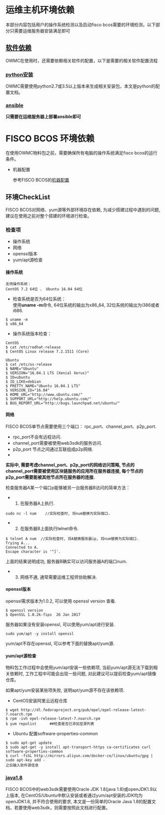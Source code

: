 # 运维主机环境依赖

本部分内容包括用户的操作系统检测以及启动fisco bcos需要的环境检测，以下部分只需要运维服务器安装满足即可

## [软件依赖]()
OWMC在使用时，还需要依赖相关软件的配置，以下是需要的相关软件配置流程




### [python安装](https://github.com/HaoXuan40404/Over-Wafer-Multi-Chain/blob/dev/doc/pythoncheck.md)
OWMC需要使用python2.7或3.5以上版本来生成相关安装包，本文是python的配置文档。


### [ansible](https://github.com/HaoXuan40404/Over-Wafer-Multi-Chain/blob/dev/doc/ansiblecheck.md)
**只需要在运维服务器上部署ansible即可**



# FISCO BCOS 环境依赖

在使用OWMC物料包之前，需要确保所有电脑的操作系统满足fisco bcos的运行条件。


* 机器配置
  
  参考FISCO BCOS的[机器配置](https://github.com/FISCO-BCOS/FISCO-BCOS/tree/master/doc/manual#%E7%AC%AC%E4%B8%80%E7%AB%A0-%E9%83%A8%E7%BD%B2fisco-bcos%E7%8E%AF%E5%A2%83)

## 环境CheckList 
FISCO BCOS对网络、yum源等外部环境存在依赖, 为减少搭建过程中遇到的问题,建议在使用之前对整个搭建的环境进行检查。  

### 检查项
- 操作系统
- 网络
- openssl版本
- yum/apt源检查

#### 操作系统  
```
支持操作系统：
CentOS 7.2 64位 、 Ubuntu 16.04 64位
```
- 检查系统是否为64位系统：  
使用**uname -m**命令, 64位系统的输出为x86_64, 32位系统的输出为i386或者i686.
```
$ uname -m
$ x86_64
```

- 操作系统版本检查：
```
CentOS
$ cat /etc/redhat-release 
$ CentOS Linux release 7.2.1511 (Core)

Ubuntu
$ cat /etc/os-release
$ NAME="Ubuntu"
$ VERSION="16.04.1 LTS (Xenial Xerus)"
$ ID=ubuntu
$ ID_LIKE=debian
$ PRETTY_NAME="Ubuntu 16.04.1 LTS"
$ VERSION_ID="16.04"
$ HOME_URL="http://www.ubuntu.com/"
$ SUPPORT_URL="http://help.ubuntu.com/"
$ BUG_REPORT_URL="http://bugs.launchpad.net/ubuntu/"
```

#### 网络 
FISCO BCOS单节点需要使用三个端口： rpc_port、channel_port、p2p_port.  
- rpc_port不会有远程访问.  
- channel_port需要被使用web3sdk的服务访问.  
- p2p_port 节点之间通过互联组成p2p网络.  
- 
**实际中, 需要考虑channel_port、p2p_port的网络访问策略, 节点的channel_port需要被使用区块链服务的应用所在服务器连接, 
每个节点的p2p_port需要能被其他节点所在服务器的连接.**

检查服务器A某一个端口p能够被另一台服务器B访问的简单方法：
- 1. 在服务器A上执行.
```
sudo nc -l num    //实际检查时, 将num替换为实际端口.
```
- 2. 在服务器B上面执行telnet命令.
```
$ telnet A num  //实际检查时, 将A替换服务器ip, 将num替换为实际端口.
Trying A...
Connected to A.
Escape character is '^]'.
```
上面的结果说明成功, 服务器B确实可以访问服务器A的端口num.

- 3. 网络不通, 通常需要运维工程师协助解决.


#### openssl版本
openssl需求版本为1.0.2, 可以使用 openssl version 查看.
```
$ openssl version
$ OpenSSL 1.0.2k-fips  26 Jan 2017
```

服务器如果没有安装openssl, 可以使用yum/apt进行安装.
```
sudo yum/apt -y install openssl
```
yum/apt不存在openssl, 可以参考下面的替换apt/yum源.

#### yum/apt源检查 
物料包工作过程中会使用yum/apt安装一些依赖项, 当前yum/apt源无法下载到相关依赖时, 工作工程中可能会出现一些问题,
对此建议可以提前检查yum/apt镜像仓库。 

如果apt/yum安装某些项失败, 说明apt/yum源不存在该依赖项.



- CentOS安装阿里云远程仓库
```
$ wget http://dl.fedoraproject.org/pub/epel/epel-release-latest-7.noarch.rpm
$ rpm -ivh epel-release-latest-7.noarch.rpm
$ yum repolist      ##检查是否已添加至源列表
```

- Ubuntu 配置software-properties-common  
```
$ sudo apt-get update
$ sudo apt-get -y install apt-transport-https ca-certificates curl software-properties-common
$ curl -fsSL http://mirrors.aliyun.com/docker-ce/linux/ubuntu/gpg | sudo apt-key add -
之后输入软件源信息

```

### [java1.8](https://github.com/HaoXuan40404/Over-Wafer-Multi-Chain/blob/dev/doc/javacheck.md)
FISCO BCOS中的web3sdk需要使用Oracle JDK 1.8(java 1.8)或openJDK1.9以上版本, 在CentOS/Ubuntu中默认安装或者通过yum/apt安装的JDK均为openJDK1.8, 并不符合使用的要求, 本文是一份简单的Oracle Java 1.8的配置文档，若要使用web3sdk，则需要按照此文档进行配置。





